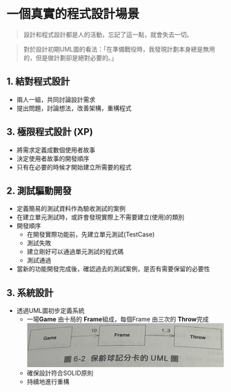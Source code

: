 一個真實的程式設計場景
======
> 設計和程式設計都是人的活動，忘記了這一點，就會失去一切。

> 對於設計初期UML圖的看法：「在準備戰役時，我發現計劃本身總是無用的，但是做計劃卻是絕對必要的。」

## 1. 結對程式設計
- 兩人一組，共同討論設計需求
- 提出問題，討論想法，改善架構，重構程式

## 3. 極限程式設計 (XP)
- 將需求定義成數個使用者故事
- 決定使用者故事的開發順序
- 只有在必要的時候才開始建立所需要的程式

## 2. 測試驅動開發
- 定義簡易的測試資料作為驗收測試的案例
- 在建立單元測試時，或許會發現實際上不需要建立(使用)的類別
- 開發順序
	- 在開發實際功能前，先建立單元測試(TestCase)
	- 測試失敗
	- 建立剛好可以通過單元測試的程式碼
	- 測試通過
- 當新的功能開發完成後，確認過去的測試案例，是否有需要保留的必要性



## 3. 系統設計
- 透過UML圖初步定義系統
	- 一場**Game** 由十局的 **Frame**組成，每個Frame 由三次的 **Throw**完成
	![RealDemo](UML_1.png "RealDemo.md")
	- 確保設計符合SOLID原則
	- 持續地進行重構
